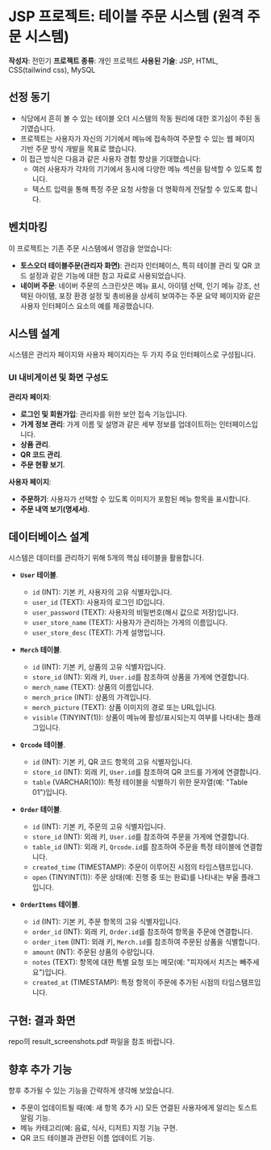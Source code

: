 # JSP 프로젝트: 테이블 주문 시스템 (원격 주문 시스템) 

**작성자**: 전민기 
**프로젝트 종류**: 개인 프로젝트
**사용된 기술**: JSP, HTML, CSS(tailwind css), MySQL

## 선정 동기

* 식당에서 흔히 볼 수 있는 테이블 오더 시스템의 작동 원리에 대한 호기심이 주된 동기였습니다.
* 프로젝트는 사용자가 자신의 기기에서 메뉴에 접속하여 주문할 수 있는 웹 페이지 기반 주문 방식 개발을 목표로 했습니다.
* 이 접근 방식은 다음과 같은 사용자 경험 향상을 기대했습니다:
    * 여러 사용자가 각자의 기기에서 동시에 다양한 메뉴 섹션을 탐색할 수 있도록 합니다.
    * 텍스트 입력을 통해 특정 주문 요청 사항을 더 명확하게 전달할 수 있도록 합니다.

## 벤치마킹

이 프로젝트는 기존 주문 시스템에서 영감을 얻었습니다:

* **토스오더 테이블주문(관리자 화면)**: 관리자 인터페이스, 특히 테이블 관리 및 QR 코드 설정과 같은 기능에 대한 참고 자료로 사용되었습니다.
* **네이버 주문**: 네이버 주문의 스크린샷은 메뉴 표시, 아이템 선택, 인기 메뉴 강조, 선택된 아이템, 포장 환경 설정 및 총비용을 상세히 보여주는 주문 요약 페이지와 같은 사용자 인터페이스 요소의 예를 제공했습니다.

## 시스템 설계

시스템은 관리자 페이지와 사용자 페이지라는 두 가지 주요 인터페이스로 구성됩니다.

### UI 내비게이션 및 화면 구성도 

**관리자 페이지**:
* **로그인 및 회원가입**: 관리자를 위한 보안 접속 기능입니다.
* **가게 정보 관리**: 가게 이름 및 설명과 같은 세부 정보를 업데이트하는 인터페이스입니다.
* **상품 관리**.
* **QR 코드 관리**.
* **주문 현황 보기**.

**사용자 페이지**:
* **주문하기**: 사용자가 선택할 수 있도록 이미지가 포함된 메뉴 항목을 표시합니다.
* **주문 내역 보기(명세서)**.

## 데이터베이스 설계

시스템은 데이터를 관리하기 위해 5개의 핵심 테이블을 활용합니다.

* **`User` 테이블**.
    * `id` (INT): 기본 키, 사용자의 고유 식별자입니다.
    * `user_id` (TEXT): 사용자의 로그인 ID입니다.
    * `user_password` (TEXT): 사용자의 비밀번호(해시 값으로 저장)입니다.
    * `user_store_name` (TEXT): 사용자가 관리하는 가게의 이름입니다.
    * `user_store_desc` (TEXT): 가게 설명입니다.

* **`Merch` 테이블**.
    * `id` (INT): 기본 키, 상품의 고유 식별자입니다.
    * `store_id` (INT): 외래 키, `User.id`를 참조하여 상품을 가게에 연결합니다.
    * `merch_name` (TEXT): 상품의 이름입니다.
    * `merch_price` (INT): 상품의 가격입니다.
    * `merch_picture` (TEXT): 상품 이미지의 경로 또는 URL입니다.
    * `visible` (TINYINT(1)): 상품이 메뉴에 활성/표시되는지 여부를 나타내는 플래그입니다.

* **`Qrcode` 테이블**.
    * `id` (INT): 기본 키, QR 코드 항목의 고유 식별자입니다.
    * `store_id` (INT): 외래 키, `User.id`를 참조하여 QR 코드를 가게에 연결합니다.
    * `table` (VARCHAR(10)): 특정 테이블을 식별하기 위한 문자열(예: "Table 01")입니다.

* **`Order` 테이블**.
    * `id` (INT): 기본 키, 주문의 고유 식별자입니다.
    * `store_id` (INT): 외래 키, `User.id`를 참조하여 주문을 가게에 연결합니다.
    * `table_id` (INT): 외래 키, `Qrcode.id`를 참조하여 주문을 특정 테이블에 연결합니다.
    * `created_time` (TIMESTAMP): 주문이 이루어진 시점의 타임스탬프입니다.
    * `open` (TINYINT(1)): 주문 상태(예: 진행 중 또는 완료)를 나타내는 부울 플래그입니다.

* **`OrderItems` 테이블**.
    * `id` (INT): 기본 키, 주문 항목의 고유 식별자입니다.
    * `order_id` (INT): 외래 키, `Order.id`를 참조하여 항목을 주문에 연결합니다.
    * `order_item` (INT): 외래 키, `Merch.id`를 참조하여 주문된 상품을 식별합니다.
    * `amount` (INT): 주문된 상품의 수량입니다.
    * `notes` (TEXT): 항목에 대한 특별 요청 또는 메모(예: "피자에서 치즈는 빼주세요")입니다.
    * `created_at` (TIMESTAMP): 특정 항목이 주문에 추가된 시점의 타임스탬프입니다.

## 구현: 결과 화면 

repo의 result_screenshots.pdf 파일을 참조 바랍니다.

## 향후 추가 기능 

향후 추가될 수 있는 기능을 간략하게 생각해 보았습니다.

* 주문이 업데이트될 때(예: 새 항목 추가 시) 모든 연결된 사용자에게 알리는 토스트 알림 기능.
* 메뉴 카테고리(예: 음료, 식사, 디저트) 지정 기능 구현.
* QR 코드 테이블과 관련된 이름 업데이트 기능.
